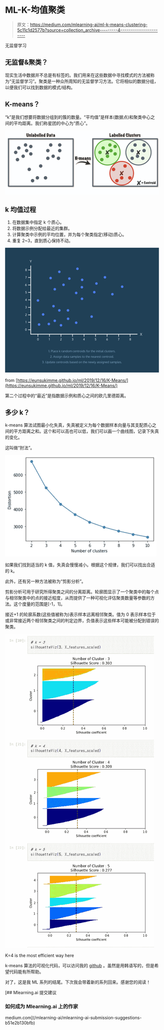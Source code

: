 # ML-K-均值聚类

> 原文：<https://medium.com/mlearning-ai/ml-k-means-clustering-5c11c1d2577b?source=collection_archive---------4----------------------->

无监督学习

## 无监督&聚类？

现实生活中数据并不总是有标签的。我们用来在这些数据中寻找模式的方法被称为“无监督学习”。聚类是一种众所周知的无监督学习方法。它将相似的数据分组，以便我们可以找到数据的模式/结构。

## K-means？

“k”是我们想要将数据分组到的簇的数量。“平均值”是样本(数据点)和聚类中心之间的平均距离。我们称星团的中心为“质心”。

![](img/0e9545a9985ecaca04ae7655bf72ac8c.png)

## k 均值过程

1.  在数据集中指定 k 个质心。
2.  将数据示例分配给最近的集群。
3.  计算聚类中示例的平均位置，并为每个聚类指定(移动)质心。
4.  重复 2~3，直到质心保持不动。

![](img/104cef06afe61de1b12e5b38267b5077.png)

from [https://eunsukimme.github.io/ml/2019/12/16/K-Means/](https://eunsukimme.github.io/ml/2019/12/16/K-Means/)

第二个过程中的“最近”是指数据示例和质心之间的欧几里德距离。

## 多少 k？

k-means 算法试图最小化失真，失真被定义为每个数据样本向量与其支配质心之间的平方距离之和。这个和可以高也可以低，我们可以画一个曲线图，记录下失真的变化。

这叫做“肘法”。

![](img/f6d5dd3c17ca312abd69baefda1b8e00.png)

如果我们找到适当的 k 值，失真会慢慢减小。根据这个规律，我们可以找出合适的 k。

此外，还有另一种方法被称为“剪影分析”。

剪影分析可用于研究所得聚类之间的分离距离。轮廓图显示了一个聚类中的每个点与相邻聚类中的点的接近程度，从而提供了一种可视化评估聚类数量等参数的方法。这个度量的范围是[-1，1]。

接近+1 的轮廓系数(这些值被称为)表示样本远离相邻聚类。值为 0 表示样本位于或非常接近两个相邻聚类之间的判定边界，负值表示这些样本可能被分配到错误的聚类。

![](img/07e21bc0f96590a6c0b01258f7b049f8.png)

K=4 is the most efficient way here

k-means 算法的可视化代码，可以访问我的 [github](https://github.com/ShinyJay2/Uni_3-2_ML/blob/main/%EA%B8%B0%EA%B3%84%ED%95%99%EC%8A%B5%2006/K-means%20Algorithm.ipynb) 。虽然是用韩语写的，但是希望代码能有所帮助。

对了，这是我 ML 系列的结尾。下次我会带着新的系列回来。感谢您的阅读！

[](/mlearning-ai/mlearning-ai-submission-suggestions-b51e2b130bfb) [## Mlearning.ai 提交建议

### 如何成为 Mlearning.ai 上的作家

medium.com](/mlearning-ai/mlearning-ai-submission-suggestions-b51e2b130bfb)